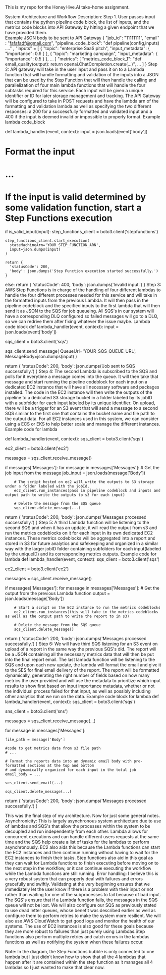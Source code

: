 This is my repo for the HoneyHive.AI take-home assignment.

System Architecture and Workflow Description:
Step 1. User passes input that contains the python pipeline code block, the list of inputs, and the metrics code blocks into API Gateway by hitting a given endpoint that we have provided them.  
Example JSON body to be sent to API Gateway
{
  "job_id": "11111111",
  "email" : "fafafadf@gmail.com",
  "pipeline_code_block": "def pipeline(config,inputs) ...." ,
  "inputs" = [ 
	{
		"topic": "enterprise SaaS pitch",
		"input_metadata": {
			"importance": 0.9
		}
	},
	{
		"topic": "marketing campaign",
		"input_metadata": {
			"importance": 0.5
		}
	},
 … ]
  "metrics": [
    "metrics_code_block_1": "def email_quality(output):
   return openai.ChatCompletion.create(...)",
   ...
  ]
}
Step 2: API gateway will take in the user input and pass it on to a Lambda function that will handle formatting and validation of the inputs into a JSON that can be used by the Step Function that will then handle the calling and parallelization of four main lambda functions that will handle the four subtasks required for this service. Each input will be given a unique identifier or ID for later storage management and tracking. The API Gateway will be configured to take in POST requests and have the lambda arn of the formatting and validation lambda as well as specifying the two different responses: a 200 for a successfully formatted and validated input and a 400 if the input is deemed invalid or impossible to properly format. 
Example lambda code_block

def lambda_handler(event, context):
  input = json.loads(event['body'])

  # Format the input
  # ...

  # If the input is valid determined by some validation function, start a Step Functions execution
  if is_valid_input(input):
    step_functions_client = boto3.client('stepfunctions')

    step_functions_client.start_execution(
      stateMachineArn='YOUR_STEP_FUNCTION_ARN',
      input=json.dumps(input)
    )

    return {
      'statusCode': 200,
      'body': json.dumps('Step Function execution started successfully.')
    }
  else:
    return {
      'statusCode': 400,
      'body': json.dumps('Invalid input.')
    }
Step 3: AWS Step Functions is in charge of the handling of four different lambdas to handle the four different processes needed for this service and will take in the formatted inputs from the previous Lambda.
It will then pass in the pipeline codeblock and the specified inputs to the first lambda that will then send it as JSON to the SQS for job queueing. All SQS's in our system will have a corresponding DLQ configured so failed messages will go to a DLQ, so we can redrive them after fixing whatever the issue maybe.
Lambda code block
def lambda_handler(event, context):
  input = json.loads(event['body'])

  sqs_client = boto3.client('sqs')

  sqs_client.send_message(
    QueueUrl='YOUR_SQS_QUEUE_URL',
    MessageBody=json.dumps(input)
  )

  return {
    'statusCode': 200,
    'body': json.dumps('Job sent to SQS successfully.')
  }
Step 4: The second Lambda is subscribed to the SQS and polls for it everytime a message comes into the queue. It will then take that message and start running the pipeline codeblock for each input on a dedicated EC2 instance that will have all necessary software and packages installed. The code in the EC2 instance will then write the outputs of the pipeline to a dedicated S3 storage bucket in a folder labeled by its jobID with a subfolder for each input labeled by its unique identifier. On upload, there will be a trigger for an S3 event that will send a message to a second SQS similar to the first one that contains the bucket name and file path to the output data. For all EC2 instances used in this system, we can consider using a ECS or EKS to help better scale and manage the different instances. 
Example code for lambda 

def lambda_handler(event, context):
sqs_client = boto3.client('sqs')

ec2_client = boto3.client('ec2')

messages = sqs_client.receive_message()

if messages['Messages']:
    for message in messages['Messages']:
        # Get the job input from the message
        job_input = json.loads(message['Body'])

        # The script hosted on ec2 will write the outputs to S3 storage under a folder labeled with the jobId. 
        ec2_client.run_instances(pass in pipeline codeblock and inputs and output path to write the outputs to s3 for each input)

        # Delete the message from the SQS queue
        sqs_client.delete_message(...)

return {
    'statusCode': 200,
    'body': json.dumps('Messages processed successfully.')
} 
Step 5: A third Lambda function will be listening to the second SQS and when it has an update, it will read the output from s3 and run the metrics codeblocks on it for each input in its own dedicated EC2 instances. These metrics codeblocks will be aggregated into a report and stored in S3 for future analytics and safekeeping and organized in a similar way with the larger jobID folder containing subfolders for each input(labeled by the uniqueID) and its corresponding metrics outputs.
Example code for lambda 
def lambda_handler(event, context):
sqs_client = boto3.client('sqs')

ec2_client = boto3.client('ec2')

messages = sqs_client.receive_message()

if messages['Messages']:
    for message in messages['Messages']:
        # Get the output from the previous Lambda function
        output = json.loads(message['Body'])

        # Start a script on the EC2 instance to run the metrics codeblocks
        ec2_client.run_instances(this will take in the metrics codeblocks as well as the output path to write the report to in s3)

        # Delete the message from the SQS queue
        sqs_client.delete_message()

return {
    'statusCode': 200,
    'body': json.dumps('Messages processed successfully.')
}
Step 6: We will have third SQS listening for an S3 event on upload of a report in the same way the previous SQS's did. The report will be a JSON containing all the necessary metrics data that will then be put into the final report email. The last lambda function will be listening to the SQS and upon each new update, the lambda will format the email and give it to the SES for final email delivery of the report. The report will be formatted dynamically, generating the right number of fields based on how many metrics the user provided and will use the metadata to prioritize which input results to show first based on input importance metadata, whether or not the individual process failed for that input, as well as possibly including other analytics that we run on the data. 
Example code block for lambda
def lambda_handler(event, context):
  sqs_client = boto3.client('sqs')

  sns_client = boto3.client('sns')

  messages = sqs_client.receive_message(...)

  for message in messages['Messages']:

    file_path = message['Body']

    #code to get metrics data from s3 file path
    # ...

    # Format the reports data into an dynamic email body with pre-formatted sections at the top and bottom
    # and dynamically organized for each input in the total job
    email_body = ...

    ses_client.send_email(...)

    sqs_client.delete_message(...)

  return {
    'statusCode': 200,
    'body': json.dumps('Messages processed successfully.')
  }


This was the final step of my architecture. Now for just some general notes.
Asynchronicity: This is largely asynchronous system architecture due to use of lambdas and SQS's that allow the processes within the system to be decoupled and run independently from each other. Lambda allows for concurrent executions and can handle different users requests at the same time and the SQS help create a list of tasks for the lambdas to perform asynchronously. EC2 also aids this because the Lambda functions can start the EC2 instances and then continue running without having to wait for the EC2 instances to finish their tasks. Step functions also aid in this goal as they can wait for Lambda functions to finish executing before moving on to the next step in the workflow, or it can continue executing the workflow while the Lambda functions are still running.
Error handling: I believe this is a very robust system that can properly deal with failures and errors gracefully and swiftly. Validating at the very beginning ensures that we immediately let the user know if there is a problem with their input or not rather than waiting for one of the subprocesses to fail because of bad input. The SQS's ensure that if a Lambda function fails, the messages in the SQS queue will not be lost. We will also configure our SQS as previously stated to use dead letter queues, whose benefit was described earlier as well as configure them to perform retries to make the system more resilient. We will also use AWS CloudWatch to get good logs and monitor the health of our systems. The use of EC2 instances is also good for these goals because they are more robust to failures than just purely using Lambdas.Step functions also perform multiple retries and catch errors in the lambdas functions as well as notifying the system when these failures occur. 

Note: In the diagram, the Step Functions bubble is only connected to one lambda but I just didn't know how to show that all the 4 lambdas that happen after it are contained within the step function as it manages all 4 lambdas so I just wanted to make that clear now. 
